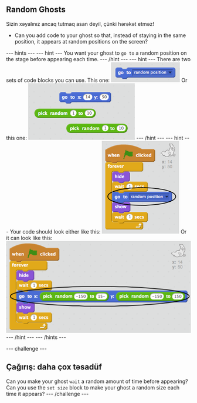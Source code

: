 ## Random Ghosts

Sizin xəyalınız ancaq tutmaq asan deyil, çünki hərəkət etməz!

+ Can you add code to your ghost so that, instead of staying in the same position, it appears at random positions on the screen?

\--- hints \--- \--- hint \--- You want your ghost to `go to` a random position on the stage before appearing each time. \--- /hint \--- \--- hint \--- There are two sets of code blocks you can use. This one: ![screenshot](images/ghost-random-blocks-1.png) Or this one: ![screenshot](images/ghost-random-blocks-2.png) \--- /hint \--- \--- hint \--- Your code should look either like this: ![screenshot](images/ghost-random-code-1.png) Or it can look like this: ![screenshot](images/ghost-random-code-2.png) \--- /hint \--- \--- /hints \---

\--- challenge \---

## Çağırış: daha çox təsadüf

Can you make your ghost `wait` a random amount of time before appearing? Can you use the `set size` block to make your ghost a random size each time it appears? \--- /challenge \---